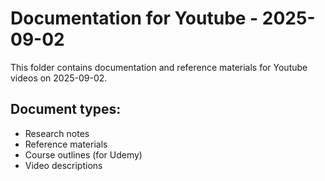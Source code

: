# Documentation for Youtube - 2025-09-02

This folder contains documentation and reference materials for Youtube videos on 2025-09-02.

## Document types:
- Research notes
- Reference materials
- Course outlines (for Udemy)
- Video descriptions
